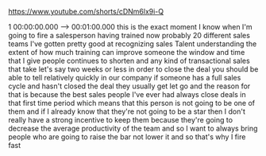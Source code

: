 https://www.youtube.com/shorts/cDNm6lx9i-Q

1 00:00:00.000 --\> 00:01:00.000 this is the exact moment I know when
I'm going to fire a salesperson having trained now probably 20 different
sales teams I've gotten pretty good at recognizing sales Talent
understanding the extent of how much training can improve someone the
window and time that I give people continues to shorten and any kind of
transactional sales that take let's say two weeks or less in order to
close the deal you should be able to tell relatively quickly in our
company if someone has a full sales cycle and hasn't closed the deal
they usually get let go and the reason for that is because the best
sales people I've ever had always close deals in that first time period
which means that this person is not going to be one of them and if I
already know that they're not going to be a star then I don't really
have a strong incentive to keep them because they're going to decrease
the average productivity of the team and so I want to always bring
people who are going to raise the bar not lower it and so that's why I
fire fast
